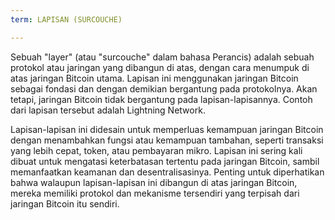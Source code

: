 ```yaml
---
term: LAPISAN (SURCOUCHE)

---
```

Sebuah "layer" (atau "surcouche" dalam bahasa Perancis) adalah sebuah protokol atau jaringan yang dibangun di atas, dengan cara menumpuk di atas jaringan Bitcoin utama. Lapisan ini menggunakan jaringan Bitcoin sebagai fondasi dan dengan demikian bergantung pada protokolnya. Akan tetapi, jaringan Bitcoin tidak bergantung pada lapisan-lapisannya. Contoh dari lapisan tersebut adalah Lightning Network.

Lapisan-lapisan ini didesain untuk memperluas kemampuan jaringan Bitcoin dengan menambahkan fungsi atau kemampuan tambahan, seperti transaksi yang lebih cepat, token, atau pembayaran mikro. Lapisan ini sering kali dibuat untuk mengatasi keterbatasan tertentu pada jaringan Bitcoin, sambil memanfaatkan keamanan dan desentralisasinya. Penting untuk diperhatikan bahwa walaupun lapisan-lapisan ini dibangun di atas jaringan Bitcoin, mereka memiliki protokol dan mekanisme tersendiri yang terpisah dari jaringan Bitcoin itu sendiri.